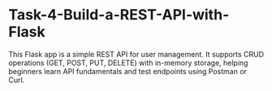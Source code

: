# Task-4-Build-a-REST-API-with-Flask
This Flask app is a simple REST API for user management. It supports CRUD operations (GET, POST, PUT, DELETE) with in-memory storage, helping beginners learn API fundamentals and test endpoints using Postman or Curl.
